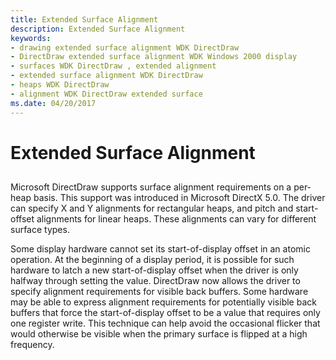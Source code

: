 ```yaml
---
title: Extended Surface Alignment
description: Extended Surface Alignment
keywords:
- drawing extended surface alignment WDK DirectDraw
- DirectDraw extended surface alignment WDK Windows 2000 display
- surfaces WDK DirectDraw , extended alignment
- extended surface alignment WDK DirectDraw
- heaps WDK DirectDraw
- alignment WDK DirectDraw extended surface
ms.date: 04/20/2017
---
```


# Extended Surface Alignment


## <span id="ddk_extended_surface_alignment_gg"></span><span id="DDK_EXTENDED_SURFACE_ALIGNMENT_GG"></span>


Microsoft DirectDraw supports surface alignment requirements on a per-heap basis. This support was introduced in Microsoft DirectX 5.0. The driver can specify X and Y alignments for rectangular heaps, and pitch and start-offset alignments for linear heaps. These alignments can vary for different surface types.

Some display hardware cannot set its start-of-display offset in an atomic operation. At the beginning of a display period, it is possible for such hardware to latch a new start-of-display offset when the driver is only halfway through setting the value. DirectDraw now allows the driver to specify alignment requirements for visible back buffers. Some hardware may be able to express alignment requirements for potentially visible back buffers that force the start-of-display offset to be a value that requires only one register write. This technique can help avoid the occasional flicker that would otherwise be visible when the primary surface is flipped at a high frequency.

 

 





